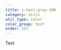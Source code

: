 ```yaml
---
title: s-text-gray-300
category: utils
util_type: color
color_group: text
order: 157
---
```

<div class="s-text-gray-300 s-bg-black">Text</div>
